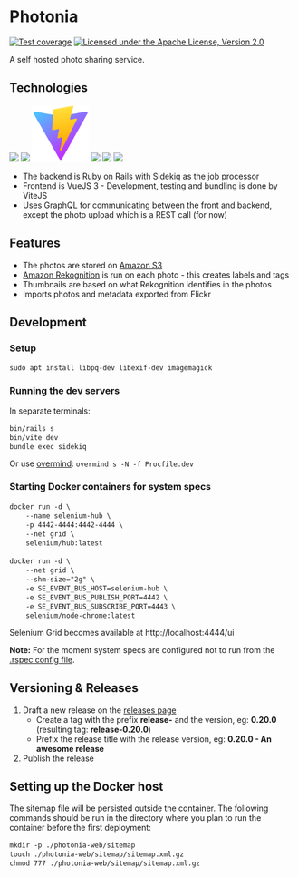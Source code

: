 # Photonia

[![Test coverage](https://codecov.io/gh/photonia-io/photonia/graph/badge.svg?token=kLLGDkhYew)](https://codecov.io/gh/photonia-io/photonia)
[![Licensed under the Apache License, Version 2.0](https://img.shields.io/badge/License-Apache%202.0-blue.svg)](<[http://www.apache.org/licenses/LICENSE-2.0](https://github.com/photonia-io/photonia/blob/development/LICENSE)>)

A self hosted photo sharing service.

## Technologies

[<img src="https://cdn.jsdelivr.net/gh/devicons/devicon/icons/rails/rails-original-wordmark.svg" width="100"/>](https://rubyonrails.org/) [<img src="https://cdn.jsdelivr.net/gh/devicons/devicon/icons/vuejs/vuejs-original.svg" width="100"/>](https://vuejs.org/) [<img src="https://raw.githubusercontent.com/devicons/devicon/develop/icons/vitejs/vitejs-original.svg" width="100"/>](https://vitejs.dev/) [<img src="https://cdn.jsdelivr.net/gh/devicons/devicon/icons/bulma/bulma-plain.svg" width="100"/>](https://bulma.io/) [<img src="https://cdn.jsdelivr.net/gh/devicons/devicon/icons/graphql/graphql-plain.svg" width="100"/>](https://graphql.org/) [<img src="https://cdn.jsdelivr.net/gh/devicons/devicon@latest/icons/amazonwebservices/amazonwebservices-plain-wordmark.svg" width="100"/>](https://aws.amazon.com/)

- The backend is Ruby on Rails with Sidekiq as the job processor
- Frontend is VueJS 3 - Development, testing and bundling is done by ViteJS
- Uses GraphQL for communicating between the front and backend, except the photo upload which is a REST call (for now)

## Features

- The photos are stored on [Amazon S3](https://aws.amazon.com/s3/)
- [Amazon Rekognition](https://aws.amazon.com/rekognition/) is run on each photo - this creates labels and tags
- Thumbnails are based on what Rekognition identifies in the photos
- Imports photos and metadata exported from Flickr

## Development

### Setup

    sudo apt install libpq-dev libexif-dev imagemagick

### Running the dev servers

In separate terminals:

    bin/rails s
    bin/vite dev
    bundle exec sidekiq

Or use [overmind](https://github.com/DarthSim/overmind): `overmind s -N -f Procfile.dev`

### Starting Docker containers for system specs

    docker run -d \
        --name selenium-hub \
        -p 4442-4444:4442-4444 \
        --net grid \
        selenium/hub:latest

    docker run -d \
        --net grid \
        --shm-size="2g" \
        -e SE_EVENT_BUS_HOST=selenium-hub \
        -e SE_EVENT_BUS_PUBLISH_PORT=4442 \
        -e SE_EVENT_BUS_SUBSCRIBE_PORT=4443 \
        selenium/node-chrome:latest

Selenium Grid becomes available at http://localhost:4444/ui

**Note:** For the moment system specs are configured not to run from the [.rspec config file](.rspec).

## Versioning & Releases

1. Draft a new release on the [releases page](https://github.com/photonia-io/photonia/releases)
   - Create a tag with the prefix **release-** and the version, eg: **0.20.0** (resulting tag: **release-0.20.0**)
   - Prefix the release title with the release version, eg: **0.20.0 - An awesome release**
2. Publish the release

## Setting up the Docker host

The sitemap file will be persisted outside the container. The following commands should be run in the directory where you plan to run the container before the first deployment:

```
mkdir -p ./photonia-web/sitemap
touch ./photonia-web/sitemap/sitemap.xml.gz
chmod 777 ./photonia-web/sitemap/sitemap.xml.gz
```
